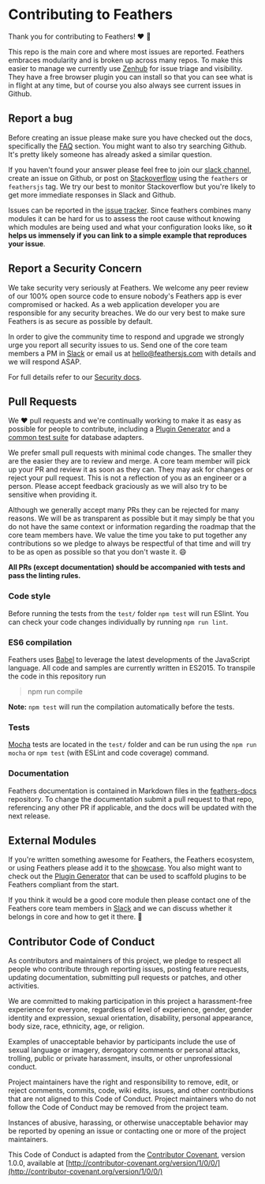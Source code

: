 # Contributing to Feathers

Thank you for contributing to Feathers! :heart: :tada:

This repo is the main core and where most issues are reported. Feathers embraces modularity and is broken up across many repos. To make this easier to manage we currently use [Zenhub](https://www.zenhub.com/) for issue triage and visibility. They have a free browser plugin you can install so that you can see what is in flight at any time, but of course you also always see current issues in Github.

## Report a bug

Before creating an issue please make sure you have checked out the docs, specifically the [FAQ](https://docs.feathersjs.com/help/faq.html) section. You might want to also try searching Github. It's pretty likely someone has already asked a similar question.

If you haven't found your answer please feel free to join our [slack channel](http://slack.feathersjs.com), create an issue on Github, or post on [Stackoverflow](http://stackoverflow.com) using the `feathers` or `feathersjs` tag. We try our best to monitor Stackoverflow but you're likely to get more immediate responses in Slack and Github.

Issues can be reported in the [issue tracker](https://github.com/feathersjs/feathers/issues). Since feathers combines many modules it can be hard for us to assess the root cause without knowing which modules are being used and what your configuration looks like, so **it helps us immensely if you can link to a simple example that reproduces your issue**.

## Report a Security Concern

We take security very seriously at Feathers. We welcome any peer review of our 100% open source code to ensure nobody's Feathers app is ever compromised or hacked. As a web application developer you are responsible for any security breaches. We do our very best to make sure Feathers is as secure as possible by default.

In order to give the community time to respond and upgrade we strongly urge you report all security issues to us. Send one of the core team members a PM in [Slack](http://slack.feathersjs.com) or email us at hello@feathersjs.com with details and we will respond ASAP.

For full details refer to our [Security docs](https://docs.feathersjs.com/SECURITY.html).

## Pull Requests

We :heart: pull requests and we're continually working to make it as easy as possible for people to contribute, including a [Plugin Generator](https://github.com/feathersjs/generator-feathers-plugin) and a [common test suite](https://github.com/feathersjs/feathers-service-tests) for database adapters.

We prefer small pull requests with minimal code changes. The smaller they are the easier they are to review and merge. A core team member will pick up your PR and review it as soon as they can. They may ask for changes or reject your pull request. This is not a reflection of you as an engineer or a person. Please accept feedback graciously as we will also try to be sensitive when providing it.

Although we generally accept many PRs they can be rejected for many reasons. We will be as transparent as possible but it may simply be that you do not have the same context or information regarding the roadmap that the core team members have. We value the time you take to put together any contributions so we pledge to always be respectful of that time and will try to be as open as possible so that you don't waste it. :smile:

**All PRs (except documentation) should be accompanied with tests and pass the linting rules.**

### Code style

Before running the tests from the `test/` folder `npm test` will run ESlint. You can check your code changes individually by running `npm run lint`.

### ES6 compilation

Feathers uses [Babel](https://babeljs.io/) to leverage the latest developments of the JavaScript language. All code and samples are currently written in ES2015. To transpile the code in this repository run

> npm run compile

**Note:** `npm test` will run the compilation automatically before the tests.

### Tests

[Mocha](http://mochajs.org/) tests are located in the `test/` folder and can be run using the `npm run mocha` or `npm test` (with ESLint and code coverage) command.

### Documentation

Feathers documentation is contained in Markdown files in the [feathers-docs](https://github.com/feathersjs/feathers-docs) repository. To change the documentation submit a pull request to that repo, referencing any other PR if applicable, and the docs will be updated with the next release.

## External Modules

If you're written something awesome for Feathers, the Feathers ecosystem, or using Feathers please add it to the [showcase](https://docs.feathersjs.com/why/showcase.html). You also might want to check out the [Plugin Generator](https://github.com/feathersjs/generator-feathers-plugin) that can be used to scaffold plugins to be Feathers compliant from the start.

If you think it would be a good core module then please contact one of the Feathers core team members in [Slack](http://slack.feathersjs.com) and we can discuss whether it belongs in core and how to get it there. :beers:

## Contributor Code of Conduct

As contributors and maintainers of this project, we pledge to respect all people who contribute through reporting issues, posting feature requests, updating documentation, submitting pull requests or patches, and other activities.

We are committed to making participation in this project a harassment-free experience for everyone, regardless of level of experience, gender, gender identity and expression, sexual orientation, disability, personal appearance, body size, race, ethnicity, age, or religion.

Examples of unacceptable behavior by participants include the use of sexual language or imagery, derogatory comments or personal attacks, trolling, public or private harassment, insults, or other unprofessional conduct.

Project maintainers have the right and responsibility to remove, edit, or reject comments, commits, code, wiki edits, issues, and other contributions that are not aligned to this Code of Conduct. Project maintainers who do not follow the Code of Conduct may be removed from the project team.

Instances of abusive, harassing, or otherwise unacceptable behavior may be reported by opening an issue or contacting one or more of the project maintainers.

This Code of Conduct is adapted from the [Contributor Covenant](http://contributor-covenant.org), version 1.0.0, available at [http://contributor-covenant.org/version/1/0/0/](http://contributor-covenant.org/version/1/0/0/)
